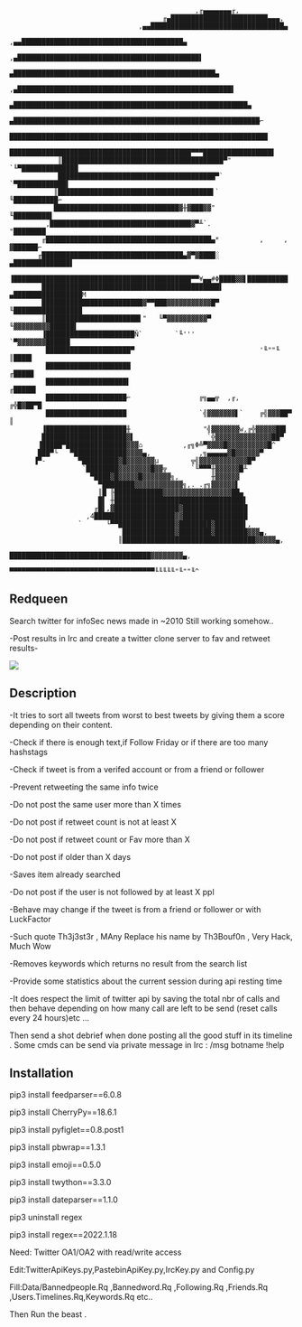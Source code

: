                                                   ,╓▄▄▄▄▄▄▄╓,
                                          ╓▄████████████████████████▄▄▄,
                                    ,▄▄█████████████████████████████████▄
                               ,▄▄████████████████████████████████████████▄
                            ,▄█████████████████████████████████████████████▌
                          ▄██████████████████████████████████████████████████▄
                       ,▄█████████████████████████████████████████████████████▌
                     ▄██████████████████████████████████████████████████████████▄
                   ▄█████████████████████████████████████████████████████████████⌐
                  ████████████████████████████████████████████████████████████████
                 █████████████████████████████████████████████▀▀▀█████████████████▌
                ║████████████████████████████████████████▀"       `╙▀██████████████
                ███████████████████████████████████████▀`            `▀████████████▌
               ║██████████████████████████████████████▌`               ╙███████████⌐
               ███████████████████████████████▓╫▓███▓▓"                 ╙█████████▌
             ,███████████████████████████████████▓▀╨`.                   "████████
            ╓█████████████████████████████████████████▄*          ,     , ▓██████⌐
           ╓███████████████████████████████████▄▓▀▓████░         ▄██████████████▌
           ▐████████████████████████████████████████████▀▀¥▄▄#Φ████▓▓▌██████████
            ████████████████████████████████████████████▌    ▄█████████████████M
            █████████████████████████▓▀▀███▓▓▓▓▓▓▓▓▓▓▓█▀     ╙█████████████████
            ║███████████████████████▌"   ╙▀▓▓▓▓▓▓▓▓▓▓▀        ╙▓▓▓▓▓▓▓▓▓██████▌
            ▐██████████████████████Ñ`        `╙'''             `▀▓▓▓▓▓▓▓██████
             █████████████████████▀                               '╙""╙ ║████▌
             █████████████████████                                     ╓█████
             ████████████████████▌                                    ╓█████▌
             ████████████████████⌐                 ╔╗▄▄╦  ,╓,       ╔╬█▓██▀█
             ████████████████████                  `╣▓▓▓▓▓▓▓▌`    ╔╣▓▓▓██▀ ║
            ▐████████████████████╫                  "╣▓▓▓▓▓▓▓w,╔╬▓▓▓▓▓██▌
            █████████████████████▓▌                  `╬▓▓▓▓▓▓▓▓▓▓▓▓▓▓██▀
           ▐█████▀███████████████▓▓▓⌂          ,╓╗Φ╩▀▓▓▓▓█▓▓▓▓▓▓▓▓▓▓█^
           ███▀└   ▀█████████████▓▓▓▓▄,            ,╗▄▄▄▄▄▓█▓▓▓▓▓▓▀
          ▐▀-        ▀█████████▓█▓▓▓▓▓▓▓µ        ╦╣▓▓▓▓▓▓▓▓▓▓▓▓█▀
                      `████████▓▓▓▓▓▓▓▓█▓▓╦      `╙▀▀▀╫▓▓▓▓▓▓█╨
                        ▀████▓█▓▓▓▓▓█▓▓▓▓▓▓▓╗,        ╫▓▓▓▓▓▓
                          ▀████████▓▓▓▓▓▓▓▓▓▓▓▓╗,. .╓╗▓▓▓▓▓▓▌
                          ║█ ╟████████████▓▓▓▓▓▓▓▓▓▓▓▓▓▓▓▓▓██▄
                          █▌ ╫████████████████████████████████▌
                         ╓█▌,▓████████████████▓████████████████
                       ,4████████████████████▓▓████████████████
                     `      └▀▀██████████████▓████████▓███████▌,
                                █████████████▓████████▓████████▓▓▓▄,
                               ║█████████████████████████████████▓▓▓▓▓▄,
                               ███████████████████████████████████▓▓▓▓▓▓▓▓▄,
                              ▀▀▀▀▀▀▀▀▀▀▀▀▀▀▀▀▀▀▀▀▀▀▀▀▀▀▀▀▀▀▀▀▀▀▀▀╙╙╙╙╙"╙""╙^


## Redqueen

Search twitter for infoSec news made in ~2010 Still working somehow..

-Post results in Irc and create a twitter clone server to fav and retweet results- 

![](https://i.ibb.co/264n4TS/Screenshot-from-2022-02-23-01-40-27.png)

## Description

-It tries to sort all tweets from worst to best tweets by giving them a score 
depending on their content.

-Check if there is enough text,if Follow Friday or if there are too many hashstags

-Check if tweet is from a verifed account or from a friend or follower 

-Prevent retweeting the same info twice 

-Do not post the same user more than X times

-Do not post if retweet count is not at least X

-Do not post if retweet count or Fav more than X 

-Do not post if older than X days

-Saves item already searched 

-Do not post if the user is not followed by at least X ppl

-Behave may change if the tweet is from a friend or follower or with LuckFactor

-Such quote Th3j3st3r , MAny Replace his name by Th3Bouf0n , Very Hack, Much Wow

-Removes keywords which returns no result from the search list

-Provide some statistics about the current session during api resting time

-It does respect the limit of twitter api by saving the total nbr of calls and then
behave depending on how many call are left to be send (reset calls every 24 hours)etc ...


Then send a shot debrief when done posting all the good stuff in its timeline .
Some cmds can be send via private message in Irc : /msg botname !help


## Installation

pip3 install feedparser==6.0.8

pip3 install CherryPy==18.6.1

pip3 install pyfiglet==0.8.post1

pip3 install pbwrap==1.3.1

pip3 install emoji==0.5.0

pip3 install twython==3.3.0

pip3 install dateparser==1.1.0

pip3 uninstall regex

pip3 install regex==2022.1.18


Need: Twitter OA1/OA2 with read/write access


Edit:TwitterApiKeys.py,PastebinApiKey.py,IrcKey.py and Config.py

Fill:Data/Bannedpeople.Rq ,Bannedword.Rq ,Following.Rq ,Friends.Rq ,Users.Timelines.Rq,Keywords.Rq etc..



Then Run the beast .
